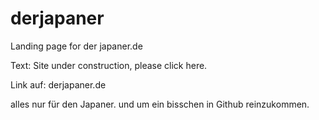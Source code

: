 # derjapaner
Landing page for der japaner.de

Text:
Site under construction, please click here.

Link auf: derjapaner.de

alles nur für den Japaner.
und um ein bisschen in Github reinzukommen.

